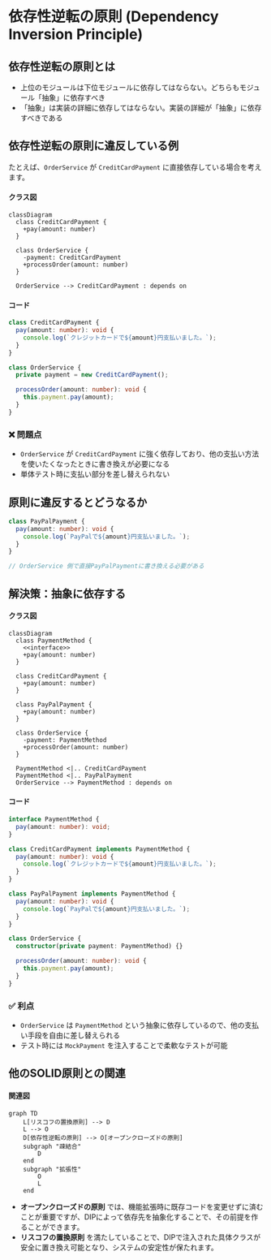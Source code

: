 # 依存性逆転の原則 (Dependency Inversion Principle)

## 依存性逆転の原則とは

- 上位のモジュールは下位モジュールに依存してはならない。どちらもモジュール「抽象」に依存すべき
- 「抽象」は実装の詳細に依存してはならない。実装の詳細が「抽象」に依存すべきである

## 依存性逆転の原則に違反している例

たとえば、`OrderService` が `CreditCardPayment` に直接依存している場合を考えます。

#### クラス図

```mermaid
classDiagram
  class CreditCardPayment {
    +pay(amount: number)
  }

  class OrderService {
    -payment: CreditCardPayment
    +processOrder(amount: number)
  }

  OrderService --> CreditCardPayment : depends on
```

#### コード
```ts
class CreditCardPayment {
  pay(amount: number): void {
    console.log(`クレジットカードで${amount}円支払いました。`);
  }
}

class OrderService {
  private payment = new CreditCardPayment();

  processOrder(amount: number): void {
    this.payment.pay(amount);
  }
}
```


### ❌ 問題点

- `OrderService` が `CreditCardPayment` に強く依存しており、他の支払い方法を使いたくなったときに書き換えが必要になる
- 単体テスト時に支払い部分を差し替えられない

## 原則に違反するとどうなるか

```ts
class PayPalPayment {
  pay(amount: number): void {
    console.log(`PayPalで${amount}円支払いました。`);
  }
}

// OrderService 側で直接PayPalPaymentに書き換える必要がある
```

## 解決策：抽象に依存する


#### クラス図

```mermaid
classDiagram
  class PaymentMethod {
    <<interface>>
    +pay(amount: number)
  }

  class CreditCardPayment {
    +pay(amount: number)
  }

  class PayPalPayment {
    +pay(amount: number)
  }

  class OrderService {
    -payment: PaymentMethod
    +processOrder(amount: number)
  }

  PaymentMethod <|.. CreditCardPayment
  PaymentMethod <|.. PayPalPayment
  OrderService --> PaymentMethod : depends on
```

#### コード
```ts
interface PaymentMethod {
  pay(amount: number): void;
}

class CreditCardPayment implements PaymentMethod {
  pay(amount: number): void {
    console.log(`クレジットカードで${amount}円支払いました。`);
  }
}

class PayPalPayment implements PaymentMethod {
  pay(amount: number): void {
    console.log(`PayPalで${amount}円支払いました。`);
  }
}

class OrderService {
  constructor(private payment: PaymentMethod) {}

  processOrder(amount: number): void {
    this.payment.pay(amount);
  }
}
```

### ✅ 利点

- `OrderService` は `PaymentMethod` という抽象に依存しているので、他の支払い手段を自由に差し替えられる
- テスト時には `MockPayment` を注入することで柔軟なテストが可能

## 他のSOLID原則との関連

#### 関連図

```mermaid
graph TD
    L[リスコフの置換原則] --> D
    L --> O
    D[依存性逆転の原則] --> O[オープンクローズドの原則]
    subgraph "疎結合"
        D
    end
    subgraph "拡張性"
        O
        L
    end
```

- **オープンクローズドの原則** では、機能拡張時に既存コードを変更せずに済むことが重要ですが、DIPによって依存先を抽象化することで、その前提を作ることができます。
- **リスコフの置換原則** を満たしていることで、DIPで注入された具体クラスが安全に置き換え可能となり、システムの安定性が保たれます。